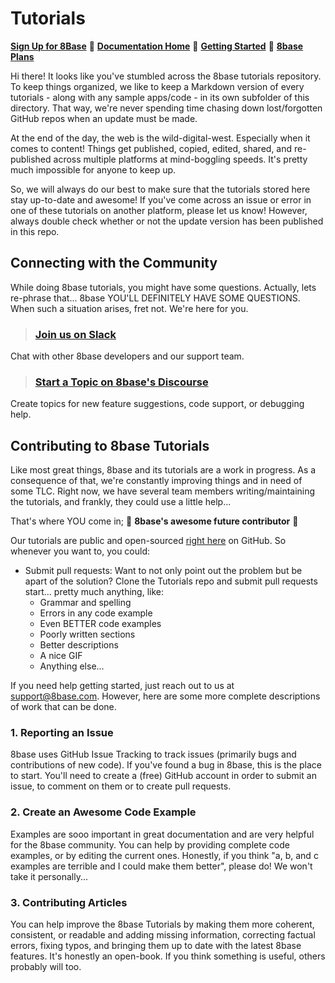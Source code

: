 # Tutorials

[**Sign Up for 8Base**](https://app.8base.com)	🤘	[**Documentation Home**](https://docs.8base.com)	📑	[**Getting Started**](https://docs.8base.com/getting-started/quick-start)	🚀	[**8base Plans**](https://www.8base.com/pricing)

Hi there! It looks like you've stumbled across the 8base tutorials repository. To keep things organized, we like to keep a Markdown version of every tutorials - along with any sample apps/code - in its own subfolder of this directory. That way, we're never spending time chasing down lost/forgotten GitHub repos when an update must be made.
 
At the end of the day, the web is the wild-digital-west. Especially when it comes to content! Things get published, copied, edited, shared, and re-published across multiple platforms at mind-boggling speeds. It's pretty much impossible for anyone to keep up.

So, we will always do our best to make sure that the tutorials stored here stay up-to-date and awesome! If you've come across an issue or error in one of these tutorials on another platform, please let us know! However, always double check whether or not the update version has been published in this repo.

## Connecting with the Community
While doing 8base tutorials, you might have some questions. Actually, lets re-phrase that... 8base YOU'LL DEFINITELY HAVE SOME QUESTIONS. When such a situation arises, fret not. We're here for you.


> ### [Join us on Slack](https://slack.8base.com/)  
  Chat with other 8base developers and our support team.  
  
> ### [Start a Topic on 8base's Discourse](https://community.8base.com)  
  Create topics for new feature suggestions, code support, or debugging help.  
  

## Contributing to 8base Tutorials 
Like most great things, 8base and its tutorials are a work in progress. As a consequence of that, we're constantly improving things and in need of some TLC. Right now, we have several team members writing/maintaining the tutorials, and frankly, they could use a little help...

That's where YOU come in; 🎉 **8base's awesome future contributor** 🎉

Our tutorials are public and open-sourced [right here](https://github.com/8base/tutorials) on GitHub. So whenever you want to, you could:

* Submit pull requests: Want to not only point out the problem but be apart of the solution? Clone the Tutorials repo and submit pull requests start... pretty much anything, like:
	* Grammar and spelling
	* Errors in any code example
	* Even BETTER code examples
	* Poorly written sections
	* Better descriptions
	* A nice GIF
	* Anything else...

If you need help getting started, just reach out to us at [support@8base.com](mailto:support@8base.com). However, here are some more complete descriptions of work that can be done.

### 1. Reporting an Issue
8base uses GitHub Issue Tracking to track issues (primarily bugs and contributions of new code). If you've found a bug in 8base, this is the place to start. You'll need to create a (free) GitHub account in order to submit an issue, to comment on them or to create pull requests.

### 2. Create an Awesome Code Example
Examples are sooo important in great documentation and are very helpful for the 8base community. You can help by providing complete code examples, or by editing the current ones. Honestly, if you think "a, b, and c examples are terrible and I could make them better", please do! We won't take it personally...

### 3. Contributing Articles
You can help improve the 8base Tutorials by making them more coherent, consistent, or readable and adding missing information, correcting factual errors, fixing typos, and bringing them up to date with the latest 8base features. It's honestly an open-book. If you think something is useful, others probably will too.
